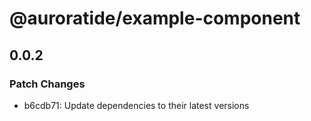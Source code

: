 # @auroratide/example-component

## 0.0.2

### Patch Changes

- b6cdb71: Update dependencies to their latest versions
